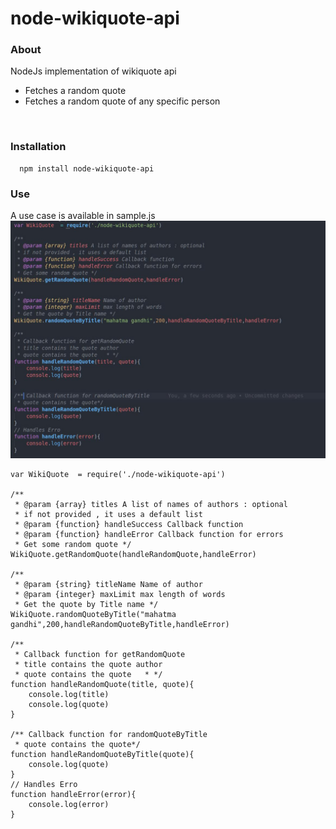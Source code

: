 # node-wikiquote-api

### About
NodeJs implementation of wikiquote api
 - Fetches a random quote
 - Fetches a random quote of any specific person 
<br>



### Installation

```
  npm install node-wikiquote-api 

```

### Use
A use case is available in sample.js
![sample use image](/assets/images/sample.jpg)


```
var WikiQuote  = require('./node-wikiquote-api')

/**
 * @param {array} titles A list of names of authors : optional
 * if not provided , it uses a default list
 * @param {function} handleSuccess Callback function
 * @param {function} handleError Callback function for errors
 * Get some random quote */
WikiQuote.getRandomQuote(handleRandomQuote,handleError)

/**
 * @param {string} titleName Name of author
 * @param {integer} maxLimit max length of words 
 * Get the quote by Title name */
WikiQuote.randomQuoteByTitle("mahatma gandhi",200,handleRandomQuoteByTitle,handleError)

/** 
 * Callback function for getRandomQuote
 * title contains the quote author
 * quote contains the quote   * */ 
function handleRandomQuote(title, quote){
    console.log(title)
    console.log(quote)
}

/** Callback function for randomQuoteByTitle
 * quote contains the quote*/
function handleRandomQuoteByTitle(quote){
    console.log(quote)
}
// Handles Erro
function handleError(error){
    console.log(error)
}

```

